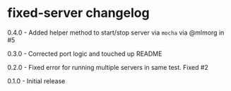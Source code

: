 # fixed-server changelog
0.4.0 - Added helper method to start/stop server via `mocha` via @mlmorg in #5

0.3.0 - Corrected port logic and touched up README

0.2.0 - Fixed error for running multiple servers in same test. Fixed #2

0.1.0 - Initial release
